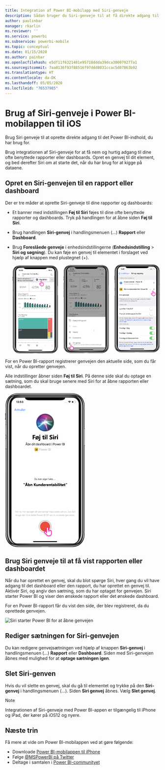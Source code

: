 ```yaml
---
title: Integration af Power BI-mobilapp med Siri-genveje
description: Sådan bruger du Siri-genveje til at få direkte adgang til det Power BI-indhold, du har brug for.
author: paulinbar
manager: rkarlin
ms.reviewer: ''
ms.service: powerbi
ms.subservice: powerbi-mobile
ms.topic: conceptual
ms.date: 01/15/2020
ms.author: painbar
ms.openlocfilehash: e5df11f6321481e95718ddda39dca300079277a1
ms.sourcegitcommit: 7aa0136f93f88516f97ddd8031ccac5d07863b92
ms.translationtype: HT
ms.contentlocale: da-DK
ms.lasthandoff: 05/05/2020
ms.locfileid: "76537985"
---
```

# <a name="using-siri-shortcuts-in-power-bi-mobile-ios-app"></a>Brug af Siri-genveje i Power BI-mobilappen til iOS

Brug Siri genveje til at oprette direkte adgang til det Power BI-indhold, du har brug for.

Brug integrationen af Siri-genveje for at få nem og hurtig adgang til dine ofte benyttede rapporter eller dashboards. Opret en genvej til dit element, og bed derefter Siri om at starte det, når du har brug for at kigge på dataene.

## <a name="create-siri-shortcut-for-a-report-or-dashboard"></a>Opret en Siri-genvejen til en rapport eller dashboard

Der er tre måder at oprette Siri-genveje til dine rapporter og dashboards:

- Et banner med indstillingen **Føj til Siri** føjes til dine ofte benyttede rapporter og dashboards. Tryk på handlingen for at åbne siden **Føj til Siri**.
    
- Brug handlingen **Siri-genvej** i handlingsmenuen (...) **Rapport** eller **Dashboard**.
    
- Brug **Foreslåede genveje** i enhedsindstillingerne (**Enhedsindstilling** > **Siri og søgning**). Du kan føje en genvej til elementet i forslaget ved hjælp af knappen med plustegnet (+).
     
     ![Opret en genvej](./media/mobile-apps-ios-siri-search/power-bi-siri-create-shortcut.png)

For en Power BI-rapport registrerer genvejen den aktuelle side, som du får vist, når du opretter genvejen. 

Alle indstillinger åbner siden **Føj til Siri**. På denne side skal du optage en sætning, som du skal bruge senere med Siri for at åbne rapporten eller dashboardet. 
   
![Siden Føj til Siri](./media/mobile-apps-ios-siri-search/power-bi-siri-add-page.png)
    

## <a name="use-siri-shortcuts-to-view-report-or-dashboard"></a>Brug Siri genveje til at få vist rapporten eller dashboardet

Når du har oprettet en genvej, skal du blot spørge Siri, hver gang du vil have adgang til det dashboard eller den rapport, du har oprettet en genvej til.
Aktivér Siri, og angiv den sætning, som du har optaget for genvejen. Siri starter Power BI og viser den ønskede rapport eller det ønskede dashboard. 

For en Power BI-rapport får du vist den side, der blev registreret, da du oprettede genvejen.


  ![Siri starter Power BI for at åbne genvejen](./media/mobile-apps-ios-siri-search/power-bi-siri-open.png)
  

## <a name="edit-siri-shortcut-phrase"></a>Rediger sætningen for Siri-genvejen 
Du kan redigere genvejsætningen ved hjælp af knappen **Siri-genvej** i handlingsmenuen (...) **Rapport** eller **Dashboard**. Siden med Siri-genvejen åbnes med mulighed for at **optage sætningen igen**. 

## <a name="delete-siri-shortcut"></a>Slet Siri-genven 
Hvis du vil slette en genvej, skal du gå til elementet og trykke på den **Siri-genvej** i handlingsmenuen (...). Siden **Siri genvej** åbnes. Vælg **Slet genvej**.


> [!NOTE]
> Integrationen af Siri-genveje med Power BI-appen er tilgængelig til iPhone og iPad, der kører på iOS12 og nyere.
> 

## <a name="next-steps"></a>Næste trin
Få mere at vide om Power BI-mobilappen ved at gøre følgende: 

* Downloade [Power BI-mobilappen til iPhone](https://go.microsoft.com/fwlink/?LinkId=522062)
* Følge [@MSPowerBI på Twitter](https://twitter.com/MSPowerBI)
* Deltage i samtalen i [Power BI-communityet](https://community.powerbi.com/)

